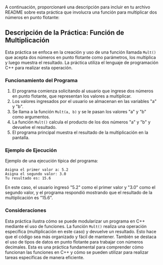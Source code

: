 A continuación, proporcionaré una descripción para incluir en tu archivo README sobre esta práctica que involucra una función para multiplicar dos números en punto flotante:

## Descripción de la Práctica: Función de Multiplicación

Esta práctica se enfoca en la creación y uso de una función llamada `Mult()` que acepta dos números en punto flotante como parámetros, los multiplica y luego muestra el resultado. La práctica utiliza el lenguaje de programación C++ para realizar esta operación.

### Funcionamiento del Programa

1. El programa comienza solicitando al usuario que ingrese dos números en punto flotante, que representan los valores a multiplicar.
2. Los valores ingresados por el usuario se almacenan en las variables "a" y "b".
3. Se llama a la función `Mult(a, b)` y se le pasan los valores "a" y "b" como argumentos.
4. La función `Mult()` calcula el producto de los dos números "a" y "b" y devuelve el resultado.
5. El programa principal muestra el resultado de la multiplicación en la pantalla.

### Ejemplo de Ejecución

Ejemplo de una ejecución típica del programa:
```
Asigna el primer valor a: 5.2
Asigna el segundo valor: 3.0
Tu resultado es: 15.6
```

En este caso, el usuario ingresó "5.2" como el primer valor y "3.0" como el segundo valor, y el programa respondió mostrando que el resultado de la multiplicación es "15.6".

### Consideraciones

Esta práctica ilustra cómo se puede modularizar un programa en C++ mediante el uso de funciones. La función `Mult()` realiza una operación específica (multiplicación en este caso) y devuelve un resultado. Esto hace que el código sea más organizado y fácil de mantener. También se destaca el uso de tipos de datos en punto flotante para trabajar con números decimales. Esta es una práctica fundamental para comprender cómo funcionan las funciones en C++ y cómo se pueden utilizar para realizar tareas específicas de manera eficiente.
